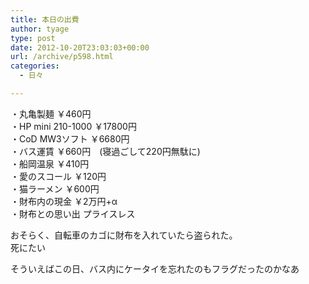 ```yaml
---
title: 本日の出費
author: tyage
type: post
date: 2012-10-20T23:03:03+00:00
url: /archive/p598.html
categories:
  - 日々

---
```

<p>・丸亀製麺 ￥460円<br />
・HP mini 210-1000 ￥17800円<br />
・CoD MW3ソフト ￥6680円<br />
・バス運賃 ￥660円　(寝過ごして220円無駄に)<br />
・船岡温泉 ￥410円<br />
・愛のスコール ￥120円<br />
・猫ラーメン ￥600円<br />
・財布内の現金 ￥2万円+α<br />
・財布との思い出 プライスレス</p>
<p>おそらく、自転車のカゴに財布を入れていたら盗られた。<br />
死にたい</p>
<p>そういえばこの日、バス内にケータイを忘れたのもフラグだったのかなあ</p>
